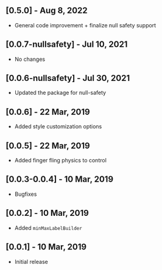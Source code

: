 ## [0.5.0] - Aug 8, 2022

- General code improvement + finalize null safety support

## [0.0.7-nullsafety] - Jul 10, 2021

- No changes

## [0.0.6-nullsafety] - Jul 30, 2021

- Updated the package for null-safety

## [0.0.6] - 22 Mar, 2019

- Added style customization options

## [0.0.5] - 22 Mar, 2019

- Added finger fling physics to control

## [0.0.3-0.0.4] - 10 Mar, 2019

- Bugfixes

## [0.0.2] - 10 Mar, 2019

- Added `minMaxLabelBuilder`

## [0.0.1] - 10 Mar, 2019

- Initial release
